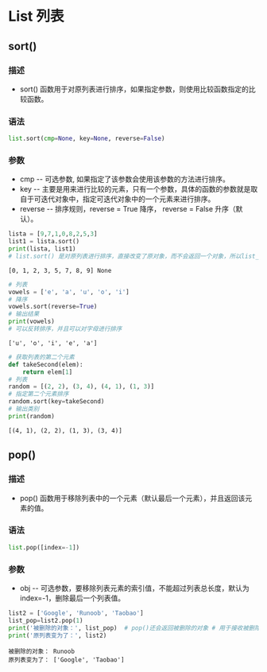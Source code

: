 # List 列表

## sort() 
### 描述
- sort() 函数用于对原列表进行排序，如果指定参数，则使用比较函数指定的比较函数。
### 语法
```python
list.sort(cmp=None, key=None, reverse=False)
```
### 参数
- cmp -- 可选参数, 如果指定了该参数会使用该参数的方法进行排序。
- key -- 主要是用来进行比较的元素，只有一个参数，具体的函数的参数就是取自于可迭代对象中，指定可迭代对象中的一个元素来进行排序。
- reverse -- 排序规则，reverse = True 降序， reverse = False 升序（默认）。


```python
lista = [9,7,1,0,8,2,5,3]
list1 = lista.sort()
print(lista, list1)
# list.sort() 是对原列表进行排序，直接改变了原对象，而不会返回一个对象，所以list_1输出是None.
```

    [0, 1, 2, 3, 5, 7, 8, 9] None
    


```python
# 列表
vowels = ['e', 'a', 'u', 'o', 'i']
# 降序
vowels.sort(reverse=True)
# 输出结果
print(vowels)
# 可以反转排序，并且可以对字母进行排序
```

    ['u', 'o', 'i', 'e', 'a']
    


```python
# 获取列表的第二个元素
def takeSecond(elem):
    return elem[1] 
# 列表
random = [(2, 2), (3, 4), (4, 1), (1, 3)]
# 指定第二个元素排序
random.sort(key=takeSecond)
# 输出类别
print(random)
```

    [(4, 1), (2, 2), (1, 3), (3, 4)]
    

## pop() 
### 描述
- pop() 函数用于移除列表中的一个元素（默认最后一个元素），并且返回该元素的值。
### 语法
```python
list.pop([index=-1])
```
### 参数
- obj -- 可选参数，要移除列表元素的索引值，不能超过列表总长度，默认为 index=-1，删除最后一个列表值。


```python
list2 = ['Google', 'Runoob', 'Taobao']
list_pop=list2.pop(1)
print('被删除的对象：', list_pop)  # pop()还会返回被删除的对象 # 用于接收被删除的对象很有用，相当于弹出的过程
print('原列表变为了：', list2)
```

    被删除的对象： Runoob
    原列表变为了： ['Google', 'Taobao']
    

